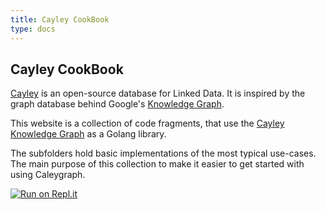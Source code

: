 ```yaml
---
title: Cayley CookBook
type: docs
---
```


## Cayley CookBook

[Cayley](https://github.com/cayleygraph/cayley) is an open-source database for Linked Data. It is inspired by the graph database behind Google's [Knowledge Graph](https://en.wikipedia.org/wiki/Knowledge_Graph).

This website is a collection of code fragments, that use the 
[Cayley Knowledge Graph](https://github.com/cayleygraph/cayley) as a Golang library.

The subfolders hold basic implementations of the most typical use-cases.
The main purpose of this collection to make it easier to get started with using Caleygraph.

[![Run on Repl.it](https://repl.it/badge/github/tombenke/cayley-cokbook)](https://repl.it/github/tombenke/cayley-cookbook)

